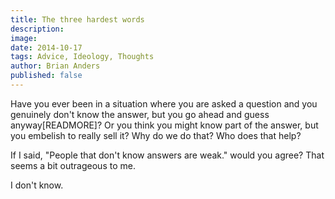 ```yaml
---
title: The three hardest words
description:
image:
date: 2014-10-17
tags: Advice, Ideology, Thoughts
author: Brian Anders
published: false
---
```


Have you ever been in a situation where you are asked a question and you genuinely don't know the answer, but you go ahead and guess anyway[READMORE]? Or you think you might know part of the answer, but you embelish to really sell it? Why do we do that? Who does that help?

If I said, "People that don't know answers are weak." would you agree? That seems a bit outrageous to me.

I don't know.